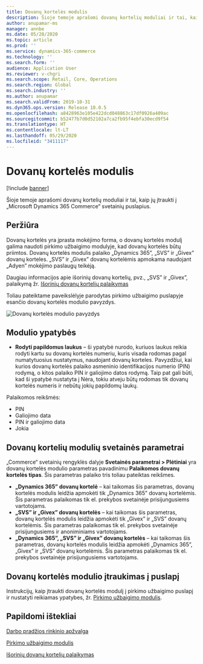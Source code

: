```yaml
---
title: Dovanų kortelės modulis
description: Šioje temoje aprašomi dovanų kortelių moduliai ir tai, kaip jų įtraukti į „Microsoft Dynamics 365 Commerce“ svetainių puslapius.
author: anupamar-ms
manager: annbe
ms.date: 05/28/2020
ms.topic: article
ms.prod: ''
ms.service: dynamics-365-commerce
ms.technology: ''
ms.search.form: ''
audience: Application User
ms.reviewer: v-chgri
ms.search.scope: Retail, Core, Operations
ms.search.region: Global
ms.search.industry: ''
ms.author: anupamar
ms.search.validFrom: 2019-10-31
ms.dyn365.ops.version: Release 10.0.5
ms.openlocfilehash: a8428963e105e422dcd048863c17df0926a409ac
ms.sourcegitcommit: b52477b7d0d52102a7ca2fb95f4ebfa30ecd9f54
ms.translationtype: HT
ms.contentlocale: lt-LT
ms.lasthandoff: 05/29/2020
ms.locfileid: "3411117"
---
```

# <a name="gift-card-module"></a>Dovanų kortelės modulis

[!include [banner](includes/banner.md)]

Šioje temoje aprašomi dovanų kortelių moduliai ir tai, kaip jų įtraukti į „Microsoft Dynamics 365 Commerce“ svetainių puslapius.

## <a name="overview"></a>Peržiūra

Dovanų kortelės yra įprasta mokėjimo forma, o dovanų kortelės modulį galima naudoti pirkimo užbaigimo modulyje, kad dovanų kortelės būtų priimtos. Dovanų kortelės modulis palaiko „Dynamics 365”, „SVS” ir „Givex” dovanų korteles. „SVS” ir „Givex” dovanų kortelėmis apmokama naudojant „Adyen” mokėjimo paslaugų teikėją.

Daugiau informacijos apie išorinių dovanų kortelių, pvz., „SVS” ir „Givex”, palaikymą žr. [Išorinių dovanų kortelių palaikymas](./dev-itpro/gift-card.md)

Toliau pateiktame paveikslėlyje parodytas pirkimo užbaigimo puslapyje esančio dovanų kortelės modulio pavyzdys.

![Dovanų kortelės modulio pavyzdys](./media/ecommerce-giftcard.PNG)

## <a name="module-properties"></a>Modulio ypatybės

- **Rodyti papildomus laukus** – ši ypatybė nurodo, kuriuos laukus reikia rodyti kartu su dovanų kortelės numeriu, kuris visada rodomas pagal numatytuosius nustatymus, naudojant dovanų korteles. Pavyzdžiui, kai kurios dovanų kortelės palaiko asmeninio identifikacijos numerio (PIN) rodymą, o kitos palaiko PIN ir galiojimo datos rodymą. Taip pat gali būti, kad ši ypatybė nustatyta į Nėra, tokiu atveju būtų rodomas tik dovanų kortelės numeris ir nebūtų jokių papildomų laukų.

Palaikomos reikšmės:
-   PIN
-   Galiojimo data
-   PIN ir galiojimo data 
-   Jokia

## <a name="site-settings-for-gift-card-modules"></a>Dovanų kortelių modulių svetainės parametrai

„Commerce“ svetainių rengyklės dalyje **Svetainės parametrai \> Plėtiniai** yra dovanų kortelės modulio parametras pavadinimu **Palaikomos dovanų kortelės tipas**. Šis parametras palaiko tris toliau pateiktas reikšmes.
- **„Dynamics 365” dovanų kortelė** – kai taikomas šis parametras, dovanų kortelės modulis leidžia apmokėti tik „Dynamics 365” dovanų kortelėmis. Šis parametras palaikomas tik el. prekybos svetainėje prisijungusiems vartotojams.
- **„SVS” ir „Givex” dovanų kortelės** – kai taikomas šis parametras, dovanų kortelės modulis leidžia apmokėti tik „Givex” ir „SVS” dovanų kortelėmis. Šis parametras palaikomas tik el. prekybos svetainėje prisijungusiems ir anoniminiams vartotojams.
- **„Dynamics 365”, „SVS” ir „Givex” dovanų kortelės** – kai taikomas šis parametras, dovanų kortelės modulis leidžia apmokėti „Dynamics 365”, „Givex” ir „SVS” dovanų kortelėmis. Šis parametras palaikomas tik el. prekybos svetainėje prisijungusiems vartotojams.

## <a name="add-a-gift-card-module-to-a-page"></a>Dovanų kortelės modulio įtraukimas į puslapį

Instrukcijų, kaip įtraukti dovanų kortelės modulį į pirkimo užbaigimo puslapį ir nustatyti reikiamas ypatybes, žr. [Pirkimo užbaigimo modulis](add-checkout-module.md).

## <a name="additional-resources"></a>Papildomi ištekliai

[Darbo pradžios rinkinio apžvalga](starter-kit-overview.md)

[Pirkimo užbaigimo modulis](add-checkout-module.md)

[Išorinių dovanų kortelių palaikymas](./dev-itpro/gift-card.md)
